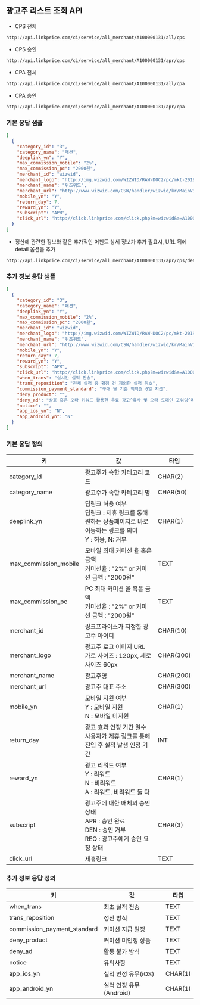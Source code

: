 ## 광고주 리스트 조회 API

* CPS 전체

```
http://api.linkprice.com/ci/service/all_merchant/A100000131/all/cps
```

* CPS 승인

```
http://api.linkprice.com/ci/service/all_merchant/A100000131/apr/cps
```

* CPA 전체

```
http://api.linkprice.com/ci/service/all_merchant/A100000131/all/cpa
```

* CPA 승인

```
http://api.linkprice.com/ci/service/all_merchant/A100000131/apr/cpa
```

### 기본 응답 샘플

```json
[
  {
    "category_id": "3",
    "category_name": "패션",
    "deeplink_yn": "Y",
    "max_commission_mobile": "2%",
    "max_commission_pc": "2000원",
    "merchant_id": "wizwid",
    "merchant_logo": "http://img.wizwid.com/WIZWID/RAW-DOC2/pc/mkt-2019-raink/logo.jpg",
    "merchant_name": "위즈위드",
    "merchant_url": "http://www.wizwid.com/CSW/handler/wizwid/kr/MainView-MainView",
    "mobile_yn": "Y",
    "return_day": 7,
    "reward_yn": "Y",
    "subscript": "APR",
    "click_url": "http://click.linkprice.com/click.php?m=wizwid&a=A100000131&l=0000&l_cd1=B&l_cd2=1"
  }
]
```



* 정산에 관련한 정보와 같은 추가적인 머천트 상세 정보가 추가 필요시, URL 뒤에 detail 옵션을 추가

``` 
http://api.linkprice.com/ci/service/all_merchant/A100000131/apr/cps/detail
```



### 추가 정보 응답 샘플

```json
[
  {
    "category_id": "3",
    "category_name": "패션",
    "deeplink_yn": "Y",
    "max_commission_mobile": "2%",
    "max_commission_pc": "2000원",
    "merchant_id": "wizwid",
    "merchant_logo": "http://img.wizwid.com/WIZWID/RAW-DOC2/pc/mkt-2019-raink/logo.jpg",
    "merchant_name": "위즈위드",
    "merchant_url": "http://www.wizwid.com/CSW/handler/wizwid/kr/MainView-MainView",
    "mobile_yn": "Y",
    "return_day": 7,
    "reward_yn": "Y",
    "subscript": "APR",
    "click_url": "http://click.linkprice.com/click.php?m=wizwid&a=A100000131&l=0000&l_cd1=B&l_cd2=1",
    "when_trans": "실시간 실적 전송",
    "trans_reposition": "전체 실적 중 확정 건 제외한 실적 취소",
    "commission_payment_standard": "구매 월 기준 익익월 6일 지급",
    "deny_product": "",
    "deny_ad": "상호 혹은 오타 키워드 활용한 유료 광고^유사 및 오타 도메인 포워딩^리워드 프로그램 배포^프로그램(키워드, 주소창, 리워드툴바, 바로가기 등)배포",
    "notice": "",
    "app_ios_yn": "N",
    "app_android_yn": "N"
  }
]
```



### 기본 응답 정의

| 키                    | 값                                                                             | 타입      |
| --------------------- |-------------------------------------------------------------------------------| --------- |
| category_id           | 광고주가 속한 카테고리 코드                                                               | CHAR(2)   |
| category_name         | 광고주가 속한 카테고리 명                                                                | CHAR(50)  |
| deeplink_yn           | 딥링크 허용 여부<br />딥링크 : 제휴 링크를 통해 원하는 상품페이지로 바로 이동하는 링크를 의미<br />Y : 허용, N: 거부   | CHAR(1)   |
| max_commission_mobile | 모바일 최대 커미션 율 혹은 금액<br />커미션율 : "2%" or 커미션 금액 : "2000원"                       | TEXT      |
| max_commission_pc     | PC 최대 커미션 율 혹은 금액<br />커미션율 : "2%" or 커미션 금액 : "2000원"                        | TEXT      |
| merchant_id           | 링크프라이스가 지정한 광고주 아이디                                                           | CHAR(10)  |
| merchant_logo         | 광고주 로고 이미지 URL<br />가로 사이즈 : 120px, 세로 사이즈 60px                               | CHAR(300) |
| merchant_name         | 광고주명                                                                          | CHAR(200) |
| merchant_url          | 광고주 대표 주소                                                                     | CHAR(300) |
| mobile_yn             | 모바일 지원 여부<br />Y : 모바일 지원<br />N : 모바일 미지원                                    | CHAR(1)   |
| return_day            | 광고 효과 인정 기간 일수<br />사용자가 제휴 링크를 통해 진입 후 실적 발생 인정 기간                           | INT       |
| reward_yn             | 광고 리워드 여부<br />Y : 리워드<br />N : 비리워드<br />A : 리워드, 비리워드 둘 다                   | CHAR(1)   |
| subscript             | 광고주에 대한 매체의 승인 상태<br />APR : 승인 완료<br />DEN : 승인 거부<br />REQ : 광고주에게 승인 요청 상태 | CHAR(3)   |
| click_url             | 제휴링크                                                                          | TEXT      |



### 추가 정보 응답 정의

| 키                          | 값                         | 타입    |
| --------------------------- | -------------------------- | ------- |
| when_trans                  | 최초 실적 전송              | TEXT    |
| trans_reposition            | 정산 방식                  | TEXT    |
| commission_payment_standard | 커미션 지급 일정                  | TEXT    |
| deny_product                | 커미션 미인정 상품         | TEXT    |
| deny_ad                     | 활동 불가 방식             | TEXT    |
| notice                      | 유의사항                   | TEXT    |
| app_ios_yn                  | 실적 인정 유무(iOS)     | CHAR(1) |
| app_android_yn              | 실적 인정 유무(Android) | CHAR(1) |
